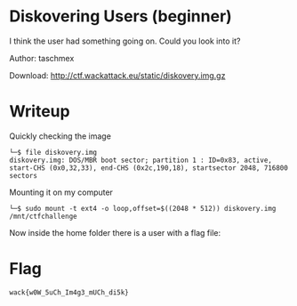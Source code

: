 # Diskovering Users (beginner)

I think the user had something going on. Could you look into it?

Author: taschmex

Download: http://ctf.wackattack.eu/static/diskovery.img.gz

# Writeup

Quickly checking the image

```
└─$ file diskovery.img
diskovery.img: DOS/MBR boot sector; partition 1 : ID=0x83, active, start-CHS (0x0,32,33), end-CHS (0x2c,190,18), startsector 2048, 716800 sectors
```

Mounting it on my computer 

```
└─$ sudo mount -t ext4 -o loop,offset=$((2048 * 512)) diskovery.img /mnt/ctfchallenge
```

Now inside the home folder there is a user with a flag file:

# Flag

```
wack{w0W_5uCh_Im4g3_mUCh_di5k}
```
